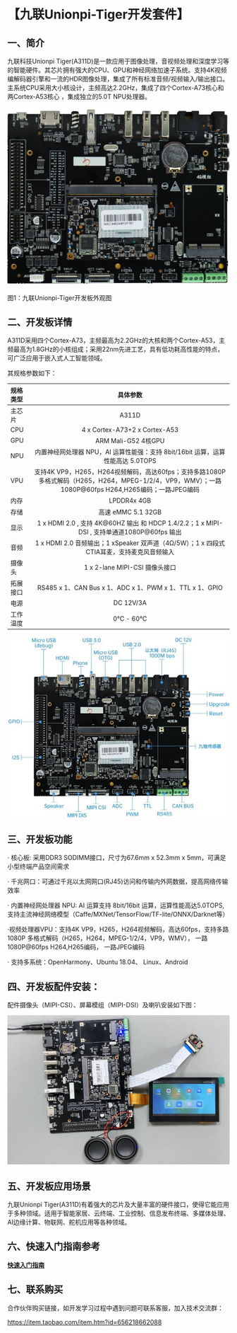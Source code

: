 # 【九联Unionpi-Tiger开发套件】

## 一、简介
九联科技Unionpi Tiger(A311D)是一款应用于图像处理，音视频处理和深度学习等的智能硬件。其芯片拥有强大的CPU、GPU和神经网络加速子系统。支持4K视频编解码器引擎和一流的HDR图像处理，集成了所有标准音频/视频输入/输出接口。主系统CPU采用大小核设计，主频高达2.2GHz，集成了四个Cortex-A73核心和两Cortex-A53核心 ，集成独立的5.0T NPU处理器。


![Unionpi-Tiger产品图](../figures/Unionpi-Tiger.jpg)

图1：九联Unionpi-Tiger开发板外观图

## 二、开发板详情

A311D采用四个Cortex-A73，主频最高为2.2GHz的大核和两个Cortex-A53，主频最高为1.8GHz的小核组成；采用22nm先进工艺，具有低功耗高性能的特点，可广泛应用于嵌入式人工智能领域。

其规格参数如下：

|规格类型|具体参数|
|:-|:-:|
|主芯片|A311D|
|CPU|4 x Cortex-A73+2 x Cortex-A53|
|GPU|ARM Mali-G52 4核GPU|
|NPU|内置神经网处理器 NPU，AI 运算性能强：支持 8bit/16bit 运算，运算性能高达 5.0TOPS|
|VPU|支持4K VP9，H265，H264视频解码，高达60fps；支持多路1080P 多格式解码（H265，H264，MPEG-1/2/4，VP9，WMV）；一路1080P@60fps H264,H265编码；一路JPEG编码|
|内存|LPDDR4x 4GB|
|存储|高速 eMMC 5.1 32GB|
|显示|1 x HDMI 2.0 , 支持 4K@60HZ 输出 和 HDCP 1.4/2.2；1 x MIPI-DSI , 支持单通道1080P@60fps 输出|
|音频|1 x HDMI 2.0 音频输出；1 xSpeaker 双声道（4Ω/5W）；1 x 四段式CTIA耳麦，支持麦克风音频输入|
|摄像头|1 x 2-lane MIPI-CSI 摄像头接口|
|拓展接口|RS485 x 1、CAN Bus x 1、ADC x 1、PWM x 1、TTL x 1、GPIO|
|电源|DC 12V/3A|
|工作温度|0℃ - 60℃|

![Unionpi-Tiger接口示意图](../figures/Interface.png)

## 三、开发板功能

· 核心板: 采用DDR3 SODIMM接口，尺寸为67.6mm x 52.3mm x 5mm，可满足小型终端产品空间需求

· 千兆网口：可通过千兆以太网网口(RJ45)访问和传输内外网数据，提高网络传输效率

· 内置神经网处理器 NPU:  AI 运算支持 8bit/16bit 运算，运算性能高达5.0TOPS,支持主流神经网络模型（Caffe/MXNet/TensorFlow/TF-lite/ONNX/Darknet等）

·视频处理器VPU：支持4K VP9，H265，H264视频解码，高达60fps，支持多路1080P 多格式解码（H265，H264，MPEG-1/2/4，VP9，WMV）， 一路1080P@60fps H264,H265编码，  一路JPEG编码

· 支持多系统：OpenHarmony、Ubuntu 18.04、 Linux、Android

## 四、开发板配件安装：

配件摄像头（MIPI-CSI）、屏幕模组（MIPI-DSI）及喇叭安装如下图：

![Unionpi-Tiger配件安装_01](../figures/connection.png)

## 五、开发板应用场景

九联Unionpi Tiger(A311D)有着强大的芯片及大量丰富的硬件接口，使得它能应用于多种领域。适用于智能家居、云终端、工业控制、信息发布终端、多媒体处理、AI边缘计算、物联网、舵机应用等各种领域。

## 六、快速入门指南参考

**[快速入门指南](https://gitee.com/openharmony-sig/knowledge_demo_temp/tree/master/docs/UnionpiTiger_helloworld)**


## 七、联系购买

合作伙伴购买链接，如开发学习过程中遇到问题可联系客服，加入技术交流群：

https://item.taobao.com/item.htm?id=656218662088

